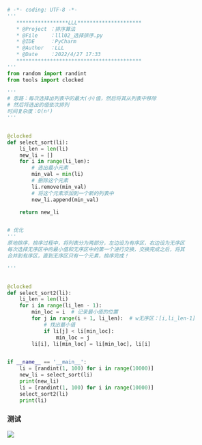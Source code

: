 
<BlogInfo id="1388" title="选择排序" author="白日梦想猿" pv=0 read_times=0 pre_cost_time="36" category="排序算法" tag_list="['选择排序', '              排序算法']" create_time="2022.04.28 16:48:07.807678" update_time="2022.04.28 18:27:20" />

```python
# -*- coding: UTF-8 -*-
'''
   *****************LLL*********************
   * @Project ：排序算法                       
   * @File    ：lll02_选择排序.py
   * @IDE     ：PyCharm             
   * @Author  ：LLL                         
   * @Date    ：2022/4/27 17:33             
   *****************************************
'''
from random import randint
from tools import clocked

'''
# 思路：每次选择出列表中的最大(小)值，然后将其从列表中移除
# 然后将选出的值依次排列
时间复杂度：O(n²)
'''


@clocked
def select_sort(li):
    li_len = len(li)
    new_li = []
    for i in range(li_len):
        # 选出最小元素
        min_val = min(li)
        # 删除这个元素
        li.remove(min_val)
        # 将这个元素添加到一个新的列表中
        new_li.append(min_val)

    return new_li


# 优化
'''
原地排序，排序过程中，将列表分为两部分，左边设为有序区，右边设为无序区
每次选择无序区中的最小值和无序区中的第一个进行交换，交换完成之后，将其
合并到有序区，直到无序区只有一个元素，排序完成！

'''


@clocked
def select_sort2(li):
    li_len = len(li)
    for i in range(li_len - 1):
        min_loc = i  # 记录最小值的位置
        for j in range(i + 1, li_len):  # w无序区：[i,li_len-1]
            # 找出最小值
            if li[j] < li[min_loc]:
                min_loc = j
        li[i], li[min_loc] = li[min_loc], li[i]


if __name__ == '__main__':
    li = [randint(1, 100) for i in range(10000)]
    new_li = select_sort(li)
    print(new_li)
    li = [randint(1, 100) for i in range(10000)]
    select_sort2(li)
    print(li)

```


### 测试

![](http://www.lll.plus/media/image/2022/04/28/image-20220428164734-1.png)













